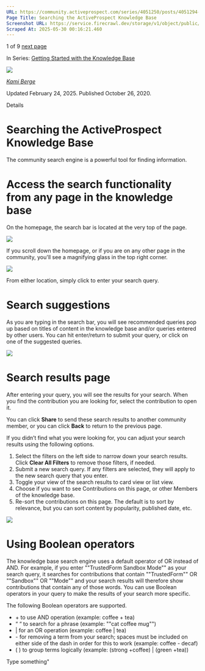 ```yaml
---
URL: https://community.activeprospect.com/series/4051250/posts/4051294-searching-the-activeprospect-knowledge-base
Page Title: Searching the ActiveProspect Knowledge Base
Screenshot URL: https://service.firecrawl.dev/storage/v1/object/public/media/screenshot-d6cdb879-fddc-4feb-9e91-2cfaba439dd4.png
Scraped At: 2025-05-30 00:16:21.460
---
```


1 of 9 [next page](https://community.activeprospect.com/series/4051250/posts/4051215-editing-your-community-profile)

In Series: [Getting Started with the Knowledge Base](https://community.activeprospect.com/series/4051250-getting-started-with-the-knowledge-base)

[![](https://content3.bloomfire.com/avatars/users/1444674/thumb/thumbnail.png?f=1722355335&Expires=1748567773&Signature=Fcsr9mcprxpr0tx8nST6owc4PYV1TRfH2BQftONJlCMZ9y5lRbuzcU1XrHdks7olIlQDi4EBHg4ojs6iCx1w--XJLfQWnYq7fow~0Z09yrpzicER6h3SjRp0FZ-pg6el9HBTjqI5Mt1KozkJHI5NRvZyw1q0TRc91VCEEwWFwNAbs0y2cK1J1eojvVjnaWawIWnqNW2RFkUPnHe~ZxgeazArlfaeEyWHzYQbH9jBQlO0a5iDK1W2HPUHhEmtdk1wDaI1a5~AnGZWzzRlt5l6NsNp0ye52CuYWMDu6q-opE-y7Ladvad5TanRSR0q3Jd9tnsE4T956oeJ70J2kR3c1Q__&Key-Pair-Id=APKAIDFCFZ2UHE5LPIUA)](https://community.activeprospect.com/memberships/8005854-kami-berge)

[_Kami Berge_](https://community.activeprospect.com/memberships/8005854-kami-berge)

Updated February 24, 2025. Published October 26, 2020.

Details

# Searching the ActiveProspect Knowledge Base

The community search engine is a powerful tool for finding information.

# Access the search functionality from any page in the knowledge base

On the homepage, the search bar is located at the very top of the page.

![](https://content0.bloomfire.com/thumbnails/contents/002/353/529/original.png?f=1605714155&Expires=1748567773&Signature=Ej79T3En7weP0coxVWF5-GCneklvBXpZxUIgk96GjpPTcGhnCeTOzbUnLKXdVHH1ncI0aFWbwLRWenUIDc4~z~Ub8QXbA5ROEdhYydK5QJwv4Z4L-72BxsIP9sm4DzsvaFhENcYQLqMGbSuwkV2PtapsHCT28VvBFAYiAUXRzNcHfY5Y8qrOd9hXg-D3X3PuPMHaJfR4Fs1iysIc2vFWlVFvvbFuxJop9QwmitlxAvRDUWfDT-nyPz7gfAKarwElCyxZicf96lifShqYZ8BjkRR9qJ9kRMxRAfh2DPqd-TrRpzqUZVTEagLMaS9gHumAyYF6JhRH0U6n4Z19HuNNzQ__&Key-Pair-Id=APKAIDFCFZ2UHE5LPIUA)

If you scroll down the homepage, or if you are on any other page in the community, you'll see a magnifying glass in the top right corner.

![](https://content3.bloomfire.com/thumbnails/contents/002/353/530/original.png?f=1605714174&Expires=1748567773&Signature=HZ4JIFH6rg7jpbAF-2g~PBt7PaSbcUSGoOab-BHxL5k0oRXPctwJNnzlARZX7hUJ4kiF78UXglKIDBzjOK1NRZgyHfBCt6W77b4T9AJMvWlfrmSRc5Y-rYv8s0EOr8fuSiivu9Rwt4848DQ59vmQgm0S7Mas5d5K5aa3rXOEBjD7WwCmsIGiFIO-34J5kv4JHQD1f-0KBI6T9bU5MrCS-EBxgHNYsUAsBqYHwQfJMwyHruJ8eydBUtCf~wht20NDhHnHo1CvyxQq5cULIXGLvII9uOtBy5cUmuTNObR9Uyc0g8BbX-zkbJCnrSQVEYLMLasNs~O3arxOJNGldw73mw__&Key-Pair-Id=APKAIDFCFZ2UHE5LPIUA)

From either location, simply click to enter your search query.

# Search suggestions

As you are typing in the search bar, you will see recommended queries pop up based on titles of content in the knowledge base and/or queries entered by other users. You can hit enter/return to submit your query, or click on one of the suggested queries.

![](https://content3.bloomfire.com/thumbnails/contents/002/353/531/original.png?f=1605714203&Expires=1748567773&Signature=hD9Xszdjo9hMhtBEM87m06i9yXjkW06CHOAJyFf1H9Ofagdhd0qExRvDd9R4jJ-drANXXDWPdK0uTvmx4Hj-KknGNszzBWlI4NWJF8LgFVDWIwtnhswqOm04xyVbudRTluwCAW~SPwxpjK5TD4Xrn8ZfliSM28VuHmRF7XP7hMO3034cbUoAkKNbDejxu0RqCvpyjVrCSo-5X1yTomNf8sTnVTUvdni0fHlnUAeLUYmN7ddf3krWAtrZVCAO2X0ArX~gS1TwPBwvBN4RIH2c5~APAu-R1WYx0iPOFmfsT2I~lnGQZka5c7pjvAwiJsEChczPzJhI-5rXW6M1EjN48g__&Key-Pair-Id=APKAIDFCFZ2UHE5LPIUA)

# Search results page

After entering your query, you will see the results for your search. When you find the contribution you are looking for, select the contribution to open it.

You can click **Share** to send these search results to another community member, or you can click **Back** to return to the previous page.

If you didn’t find what you were looking for, you can adjust your search results using the following options.

1. Select the filters on the left side to narrow down your search results. Click **Clear All Filters** to remove those filters, if needed.
2. Submit a new search query. If any filters are selected, they will apply to the new search query that you enter.
3. Toggle your view of the search results to card view or list view.
4. Choose if you want to see Contributions on this page, or other Members of the knowledge base.
5. Re-sort the contributions on this page. The default is to sort by relevance, but you can sort content by popularity, published date, etc.

![](https://content1.bloomfire.com/thumbnails/contents/002/353/532/original.png?f=1605714235&Expires=1748567773&Signature=XvK0v4lyTuRmfAC26nnLQVBHUdMQ9qvITSZE8K3IZjcqjjXs-mbb1F~rtWn4u5OS-zwqIkMKIK~WldnzMY8cRr8AGmPi~rRV~1WsD-cpdHOTw~wxVXBrCeSYxlHjWumLJTmIXrtEba9xOKejTQ31qSXMX0WS~4cucQnG3sb2ft74uiKNSwuBbVxIYFOQLzz9vk5QK14GpMib4f4pzPBNG6onTdu5q2CVecZHnZgiCydJF4PpGU0ELyeKwOfe8xqqJ99ilpNhDbiNZ2XtG1JSsmpP3GIgLXY8ELHU4PrinLEyx7ogiVRdefHjZumesWZW8Nvj4IM9tk3c2BR8SNaxtQ__&Key-Pair-Id=APKAIDFCFZ2UHE5LPIUA)

# Using Boolean operators

The knowledge base search engine uses a default operator of OR instead of AND. For example, if you enter ""TrustedForm Sandbox Mode"" as your search query, it searches for contributions that contain ""TrustedForm"" OR ""Sandbox"" OR ""Mode"" and your search results will therefore show contributions that contain any of those words. You can use Boolean operators in your query to make the results of your search more specific.

The following Boolean operators are supported.

- \+ to use AND operation (example: coffee + tea)
- “ “ to search for a phrase (example: ""cat coffee mug"")
- \| for an OR operation (example: coffee \| tea)
- \- for removing a term from your search; spaces must be included on either side of the dash in order for this to work (example: coffee - decaf)
- ( ) to group terms logically (example: (strong +coffee) \| (green +tea))

Type something"

